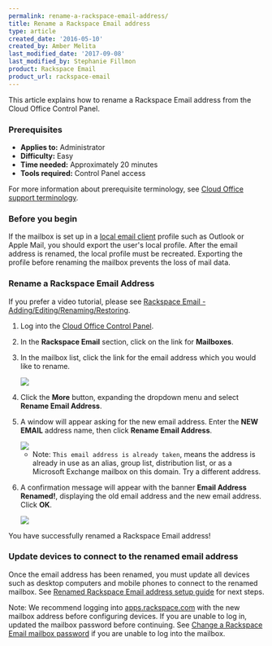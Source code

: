 ```yaml
---
permalink: rename-a-rackspace-email-address/
title: Rename a Rackspace Email address
type: article
created_date: '2016-05-10'
created_by: Amber Melita
last_modified_date: '2017-09-08'
last_modified_by: Stephanie Fillmon
product: Rackspace Email
product_url: rackspace-email
---
```


This article explains how to rename a Rackspace Email address from the Cloud Office Control Panel.


### Prerequisites

- **Applies to:** Administrator
- **Difficulty:** Easy
- **Time needed:** Approximately 20 minutes
- **Tools required:** Control Panel access

For more information about prerequisite terminology, see [Cloud Office support terminology](/how-to/cloud-office-support-terminology).

### Before you begin

If the mailbox is set up in a [local email client](/how-to/cloud-office-support-terminology) profile such as Outlook or Apple Mail, you should export the user's local profile. After the email address is renamed, the local profile must be recreated. Exporting the profile before renaming the mailbox prevents the loss of mail data.

### Rename a Rackspace Email Address

If you prefer a video tutorial, please see [Rackspace Email - Adding/Editing/Renaming/Restoring](https://youtu.be/9eBoiox64UE?t=2m17s).

1. Log into the [Cloud Office Control Panel](https://cp.rackspace.com/).

2. In the **Rackspace Email** section, click on the link for **Mailboxes**.

3. In the mailbox list, click the link for the email address which you would like to rename.

    <img src="{% asset_path rackspace-email/rename-a-rackspace-email-address/edit-mailbox-options.png %}" />

4. Click the **More** button, expanding the dropdown menu and select **Rename Email Address**.

5. A window will appear asking for the new email address. Enter the **NEW EMAIL** address name, then click **Rename Email Address**.

    <img src="{% asset_path rackspace-email/rename-a-rackspace-email-address/rename-pop-up-SC1.png %}" />

    - Note: `This email address is already taken`, means the address is already in use as an alias, group list, distribution list, or as a Microsoft Exchange mailbox on this domain. Try a different address.

6. A confirmation message will appear with the banner **Email Address Renamed!**, displaying the old email address and the new email address. Click **OK**.

    <img src="{% asset_path rackspace-email/rename-a-rackspace-email-address/success-message.png %}" />

You have successfully renamed a Rackspace Email address!


### Update devices to connect to the renamed email address

Once the email address has been renamed, you must update all devices such as desktop computers and mobile phones to connect to the renamed mailbox. See [Renamed Rackspace Email address setup guide](/how-to/renamed-rackspace-email-address-setup-guide/) for next steps.

Note: We recommend logging into [apps.rackspace.com](https://apps.rackspace.com/index.php) with the new mailbox address before configuring devices. If you are unable to log in, updated the mailbox password before continuing. See [Change a Rackspace Email mailbox password](/how-to/change-rackspace-email-mailbox-password/#change-a-password-through-cloud-office-control-panel) if you are unable to log into the mailbox.
